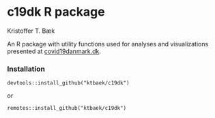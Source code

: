 # c19dk R package

Kristoffer T. Bæk

An R package with utility functions used for analyses and visualizations presented at [covid19danmark.dk](https://covid19danmark.dk).

### Installation

``devtools::install_github("ktbaek/c19dk")``

or

``remotes::install_github("ktbaek/c19dk")``
